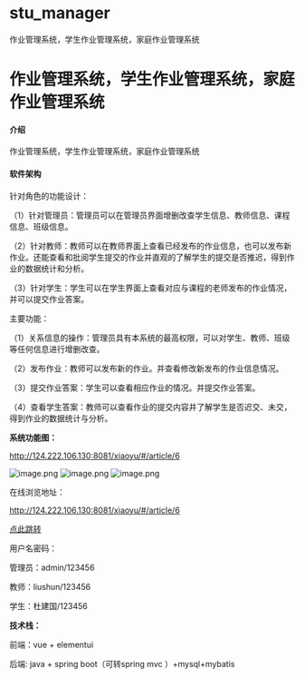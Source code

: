 # stu_manager
作业管理系统，学生作业管理系统，家庭作业管理系统

# 作业管理系统，学生作业管理系统，家庭作业管理系统

#### 介绍
作业管理系统，学生作业管理系统，家庭作业管理系统

#### 软件架构

针对角色的功能设计：

（1）针对管理员：管理员可以在管理员界面增删改查学生信息、教师信息、课程信息、班级信息。

（2）针对教师：教师可以在教师界面上查看已经发布的作业信息，也可以发布新作业。还能查看和批阅学生提交的作业并直观的了解学生的提交是否推迟，得到作业的数据统计和分析。

（3）针对学生：学生可以在学生界面上查看对应与课程的老师发布的作业情况，并可以提交作业答案。

主要功能：

（1）关系信息的操作：管理员具有本系统的最高权限，可以对学生、教师、班级等任何信息进行增删改查。

（2）发布作业：教师可以发布新的作业。并查看修改新发布的作业信息情况。

（3）提交作业答案：学生可以查看相应作业的情况。并提交作业答案。

（4）查看学生答案：教师可以查看作业的提交内容并了解学生是否迟交、未交，得到作业的数据统计与分析。


**系统功能图：**

http://124.222.106.130:8081/xiaoyu/#/article/6



![image.png](http://124.222.106.130:8081/api/resource/getFile?name=articlePicture/Sara11718094204663116.png)
![image.png](http://124.222.106.130:8081/api/resource/getFile?name=articlePicture/Sara11718094217659290.png)
![image.png](http://124.222.106.130:8081/api/resource/getFile?name=articlePicture/Sara11718094257829341.png)



在线浏览地址：

http://124.222.106.130:8081/xiaoyu/#/article/6

[点此跳转](http://124.222.106.130:8081/xiaoyu/#/article/6)

用户名密码：

管理员：admin/123456

教师：liushun/123456

学生：杜建国/123456


**技术栈：**

前端：vue + elementui

后端: java + spring boot（可转spring mvc ）+mysql+mybatis



